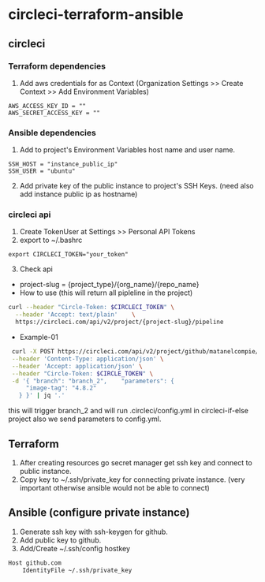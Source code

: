 # circleci-terraform-ansible
## circleci
### Terraform dependencies
1. Add aws credentials for as Context (Organization Settings >> Create Context >> Add Environment Variables)
```
AWS_ACCESS_KEY_ID = ""
AWS_SECRET_ACCESS_KEY = ""
```

### Ansible dependencies
1. Add to project's Environment Variables host name and user name.
```
SSH_HOST = "instance_public_ip"
SSH_USER = "ubuntu"
```
2. Add private key of the public instance to project's SSH Keys. (need also add instance public ip as hostname) 

### circleci api

1. Create TokenUser at Settings >> Personal API Tokens 
2. export to ~/.bashrc
```
export CIRCLECI_TOKEN="your_token"
```
3. Check api
- project-slug = {project_type}/{org_name}/{repo_name}
- How to use (this will return all pipleline in the project)
```bash
curl --header "Circle-Token: $CIRCLECI_TOKEN" \
  --header 'Accept: text/plain'    \
  https://circleci.com/api/v2/project/{project-slug}/pipeline
```
- Example-01
```bash
 curl -X POST https://circleci.com/api/v2/project/github/matanelcompie/circleci-if-else/pipeline \
 --header 'Content-Type: application/json' \
 --header 'Accept: application/json' \
 --header "Circle-Token: $CIRCLE_TOKEN" \
 -d '{ "branch": "branch_2",    "parameters": {
     "image-tag": "4.8.2"
   } }' | jq '.'
```
this will trigger branch_2 and will run .circleci/config.yml in circleci-if-else project
also we send parameters to config.yml.

## Terraform
1. After creating resources go secret manager get ssh key and connect to public instance.
2. Copy key to ~/.ssh/private_key for connecting private instance. (very important otherwise ansible would not be able to connect)

## Ansible (configure private instance)
1. Generate ssh key with ssh-keygen for github.
2. Add public key to github.
3. Add/Create ~/.ssh/config hostkey
```bash
Host github.com
    IdentityFile ~/.ssh/private_key

